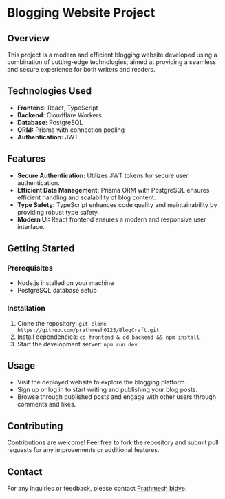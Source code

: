 # Blogging Website Project



## Overview

This project is a modern and efficient blogging website developed using a combination of cutting-edge technologies, aimed at providing a seamless and secure experience for both writers and readers.

## Technologies Used

- **Frontend:** React, TypeScript
- **Backend:** Cloudflare Workers
- **Database:** PostgreSQL
- **ORM:** Prisma with connection pooling
- **Authentication:** JWT

## Features

- **Secure Authentication:** Utilizes JWT tokens for secure user authentication.
- **Efficient Data Management:** Prisma ORM with PostgreSQL ensures efficient handling and scalability of blog content.
- **Type Safety:** TypeScript enhances code quality and maintainability by providing robust type safety.
- **Modern UI:** React frontend ensures a modern and responsive user interface.

## Getting Started

### Prerequisites

- Node.js installed on your machine
- PostgreSQL database setup

### Installation

1. Clone the repository: `git clone https://github.com/prathmesh0125/BlogCraft.git`
2. Install dependencies: `cd frontend & cd backend && npm install`
3. Start the development server: `npm run dev`

## Usage

- Visit the deployed website to explore the blogging platform.
- Sign up or log in to start writing and publishing your blog posts.
- Browse through published posts and engage with other users through comments and likes.

## Contributing

Contributions are welcome! Feel free to fork the repository and submit pull requests for any improvements or additional features.


## Contact

For any inquiries or feedback, please contact [Prathmesh bidve](mailto:bidveprathmesh590@gmail.com).
